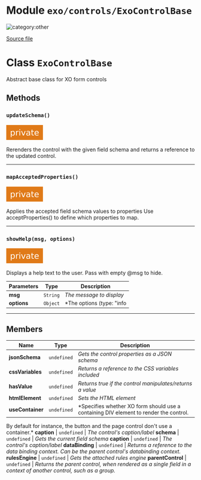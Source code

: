 # Module `exo/controls/ExoControlBase`

![category:other](https://img.shields.io/badge/category-other-blue.svg?style=flat-square)



[Source file](..\..\src\exo\controls\ExoControlBase.js)

# Class `ExoControlBase`

Abstract base class for XO form controls

## Methods

### `updateSchema()`

![modifier: private](images/badges/modifier-private.svg)

Rerenders the control with the given field schema and returns a reference to the updated control.

---

### `mapAcceptedProperties()`

![modifier: private](images/badges/modifier-private.svg)

Applies the accepted field schema values to properties 
Use acceptProperties() to define which properties to map.

---

### `showHelp(msg, options)`

![modifier: private](images/badges/modifier-private.svg)

Displays a help text to the user. Pass with empty @msg to hide.

Parameters | Type | Description
--- | --- | ---
__msg__ | `String` | *The message to display*
__options__ | `Object` | *The options (type: &quot;info|error|invalid&quot;)*

---

## Members

Name | Type | Description
--- | --- | ---
__jsonSchema__ | `undefined` | *Gets the control properties as a JSON schema*
__cssVariables__ | `undefined` | *Returns a reference to the CSS variables included*
__hasValue__ | `undefined` | *Returns true if the control manipulates/returns a value*
__htmlElement__ | `undefined` | *Sets the HTML element*
__useContainer__ | `undefined` | *Specifies whether XO form should use a containing DIV element to render the control.
By default for instance, the button and the page control don&#x27;t use a container.*
__caption__ | `undefined` | *The control&#x27;s caption/label*
__schema__ | `undefined` | *Gets the current field schema*
__caption__ | `undefined` | *The control&#x27;s caption/label*
__dataBinding__ | `undefined` | *Returns a reference to the data binding context. Can be the parent control&#x27;s databinding context.*
__rulesEngine__ | `undefined` | *Gets the attached rules engine*
__parentControl__ | `undefined` | *Returns the parent control, when rendered as a single field in a context of another control, such as a group.*
